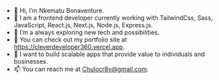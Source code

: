 - 👋 Hi, I’m Nkematu Bonaventure.
- 🛄 I am a frontend developer currently working with TailwindCss, Sass, JavaScript, React.js, Next.js, Node.js, Express.js. 
- 👀 I’m a always exploring new tech and possibilities.
- 🌱 You can check out my portfolio site at https://cleverdeveloper360.vercel.app.
- 💞️ I want to build scalable apps that provide value to individuals and businesses.
- 📫 You can reach me at Chulocr8v@gmail.com.
<!---
ChuloCr8v/ChuloCr8v is a ✨ special ✨ repository because its `README.md` (this file) appears on your GitHub profile.
You can click the Preview link to take a look at your changes.
--->
